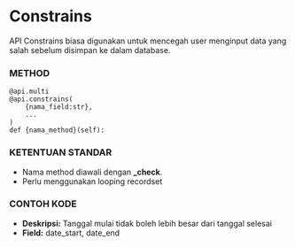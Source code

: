 # Constrains

API Constrains biasa digunakan untuk mencegah user menginput data yang salah sebelum disimpan ke dalam database.

### METHOD

```
@api.multi
@api.constrains(
    {nama_field:str},
    ...
)
def {nama_method}(self):
```

### KETENTUAN STANDAR

* Nama method diawali dengan **_check**.
* Perlu menggunakan looping recordset

<script
  type="text/javascript"
  src="https://cdn.jsdelivr.net/npm/gist-embed@1.0.4/dist/gist-embed.min.js"
></script>

### CONTOH KODE

* **Deskripsi:** Tanggal mulai tidak boleh lebih besar dari tanggal selesai
* **Field:** date_start, date_end

<code data-gist-id="b3d6176a3e7fb91891d868722c22aedd"></code>
